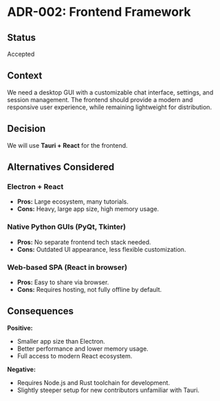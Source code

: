 # ADR-002: Frontend Framework

## Status
Accepted

## Context
We need a desktop GUI with a customizable chat interface, settings, and session management. The frontend should provide a modern and responsive user experience, while remaining lightweight for distribution.

## Decision
We will use **Tauri + React** for the frontend.

## Alternatives Considered
### Electron + React
- **Pros:** Large ecosystem, many tutorials.
- **Cons:** Heavy, large app size, high memory usage.

### Native Python GUIs (PyQt, Tkinter)
- **Pros:** No separate frontend tech stack needed.
- **Cons:** Outdated UI appearance, less flexible customization.

### Web-based SPA (React in browser)
- **Pros:** Easy to share via browser.
- **Cons:** Requires hosting, not fully offline by default.

## Consequences
**Positive:**
- Smaller app size than Electron.
- Better performance and lower memory usage.
- Full access to modern React ecosystem.

**Negative:**
- Requires Node.js and Rust toolchain for development.
- Slightly steeper setup for new contributors unfamiliar with Tauri.
